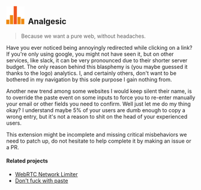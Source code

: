 <div>
  <h2>
    <img src='./images/48.png' /> &nbsp;Analgesic
  </h2>
</div>

> Because we want a pure web, without headaches.

Have you ever noticed being annoyingly redirected while clicking on a link? If you're only using google,
you might not have seen it, but on other services, like slack, it can be very pronounced due to their shorter server budget.
The only reason behind this blasphemy is (you maybe guessed it thanks to the logo) analytics. I, and certainly others,
don't want to be bothered in my navigation by this sole purpose I gain nothing from.

Another new trend among some websites I would keep silent their name, is to override the paste event on some inputs
to force you to re-enter manually your email or other fields you need to confirm. Well just let me do my thing okay?
I understand maybe 5% of your users are dumb enough to copy a wrong entry, but it's not a reason to shit on the head of your
experienced users.

This extension might be incomplete and missing critical misbehaviors we need to patch up, do not hesitate to help complete
it by making an issue or a PR.

#### Related projects

- [WebRTC Network Limiter](https://chrome.google.com/webstore/detail/webrtc-network-limiter/npeicpdbkakmehahjeeohfdhnlpdklia)
- [Don't fuck with paste](https://github.com/jswanner/DontFuckWithPaste)
